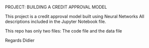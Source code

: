 PROJECT: BUILDING A CREDIT APPROVAL MODEL

This project is a credit approval model built using Neural Networks
All descriptions included in the Jupyter Notebook file.

This repo has only two files: The code file and the data file

Regards
Didier
